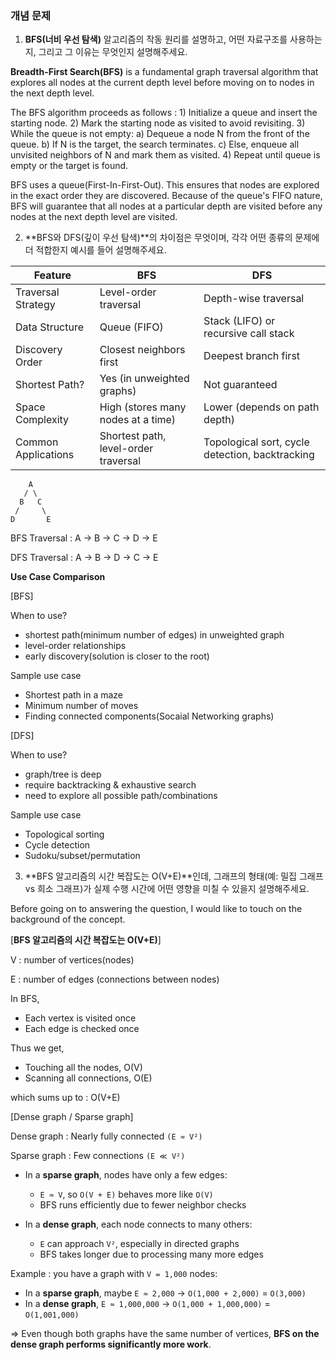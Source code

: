 ### 개념 문제

1. **BFS(너비 우선 탐색)** 알고리즘의 작동 원리를 설명하고, 어떤 자료구조를 사용하는지, 그리고 그 이유는 무엇인지 설명해주세요.

**Breadth-First Search(BFS)** is a fundamental graph traversal algorithm that explores all nodes at the current depth level before moving on to nodes in the next depth level.

The BFS algorithm proceeds as follows :
    1) Initialize a queue and insert the starting node.
    2) Mark the starting node as visited to avoid revisiting.
    3) While the queue is not empty:
        a) Dequeue a node N from the front of the queue.
        b) If N is the target, the search terminates.
        c) Else, enqueue all unvisited neighbors of N and mark them as visited.
    4) Repeat until queue is empty or the target is found.

BFS uses a queue(First-In-First-Out). This ensures that nodes are explored in the exact order they are discovered.
Because of the queue's FIFO nature, BFS will guarantee that all nodes at a particular depth are visited before any nodes at the next depth level are visited.

2. **BFS와 DFS(깊이 우선 탐색)**의 차이점은 무엇이며, 각각 어떤 종류의 문제에 더 적합한지 예시를 들어 설명해주세요.

| Feature             | **BFS**                                  | **DFS**                                    |
|---------------------|-------------------------------------------|-------------------------------------------|
| Traversal Strategy  | Level-order traversal                     | Depth-wise traversal                      |
| Data Structure      | Queue (FIFO)                              | Stack (LIFO) or recursive call stack      |
| Discovery Order     | Closest neighbors first                   | Deepest branch first                      |
| Shortest Path?      | Yes (in unweighted graphs)                | Not guaranteed                            |
| Space Complexity    | High (stores many nodes at a time)        | Lower (depends on path depth)             |
| Common Applications | Shortest path, level-order traversal      | Topological sort, cycle detection, backtracking |


```
    A
   / \
  B   C
 /     \
D       E
```
BFS Traversal : A -> B -> C -> D -> E

DFS Traversal : A -> B -> D -> C -> E

**Use Case Comparison**

[BFS]

When to use?
- shortest path(minimum number of edges) in unweighted graph
- level-order relationships
- early discovery(solution is closer to the root)

Sample use case
- Shortest path in a maze
- Minimum number of moves
- Finding connected components(Socaial Networking graphs)

[DFS]

When to use?
- graph/tree is deep
- require backtracking & exhaustive search  
- need to explore all possible path/combinations

Sample use case
- Topological sorting
- Cycle detection
- Sudoku/subset/permutation




3. **BFS 알고리즘의 시간 복잡도는 O(V+E)**인데, 그래프의 형태(예: 밀집 그래프 vs 희소 그래프)가 실제 수행 시간에 어떤 영향을 미칠 수 있을지 설명해주세요.

Before going on to answering the question, I would like to touch on the background of the concept.

[**BFS 알고리즘의 시간 복잡도는 O(V+E)**]

V : number of vertices(nodes)

E : number of edges (connections between nodes)

In BFS,
 - Each vertex is visited once
 - Each edge is checked once

Thus we get,
- Touching all the nodes, O(V)
- Scanning all connections, O(E)

which sums up to : O(V+E)

[Dense graph / Sparse graph]

Dense graph : Nearly fully connected `(E ≈ V²)`
 
Sparse graph : Few connections `(E ≪ V²)`

- In a **sparse graph**, nodes have only a few edges:
  - `E ≈ V`, so `O(V + E)` behaves more like `O(V)`
  - BFS runs efficiently due to fewer neighbor checks

- In a **dense graph**, each node connects to many others:
  - `E` can approach `V²`, especially in directed graphs
  - BFS takes longer due to processing many more edges

Example :  you have a graph with `V = 1,000` nodes:

- In a **sparse graph**, maybe `E ≈ 2,000` → `O(1,000 + 2,000)` = `O(3,000)`
- In a **dense graph**, `E ≈ 1,000,000` → `O(1,000 + 1,000,000)` = `O(1,001,000)`

=> Even though both graphs have the same number of vertices, **BFS on the dense graph performs significantly more work**.